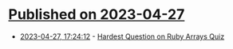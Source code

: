 # [Published on 2023-04-27](index.md)

* [2023-04-27, 17:24:12](https://lobste.rs/s/xx50z5/hardest_question_on_ruby_arrays_quiz) - [Hardest Question on Ruby Arrays Quiz](https://www.vector-logic.com/blog/posts/hardest-question-on-ruby-arrays-quiz)

